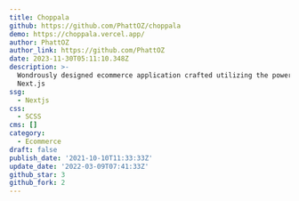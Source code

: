 ```yaml
---
title: Choppala
github: https://github.com/PhattOZ/choppala
demo: https://choppala.vercel.app/
author: PhattOZ
author_link: https://github.com/PhattOZ
date: 2023-11-30T05:11:10.348Z
description: >-
  Wondrously designed ecommerce application crafted utilizing the power of
  Next.js
ssg:
  - Nextjs
css:
  - SCSS
cms: []
category:
  - Ecommerce
draft: false
publish_date: '2021-10-10T11:33:33Z'
update_date: '2022-03-09T07:41:33Z'
github_star: 3
github_fork: 2
---
```

